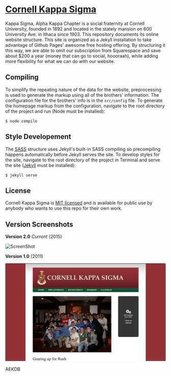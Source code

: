 # [Cornell Kappa Sigma](http://cornellkappasig.com/)

Kappa Sigma, Alpha Kappa Chapter is a social fraternity at Cornell University, founded in 1892 and located in the stately mansion on 600 University Ave. in Ithaca since 1903. This repository documents its online website structure. This site is organized as a Jekyll installation to take advantage of Github Pages' awesome free hosting offering. By structuring it this way, we are able to omit our subscription from Squarespace and save about $200 a year (money that can go to social, hoooraah), while adding more flexibility for what we can do with our website.

## Compiling
To simplify the repeating nature of the data for the website, preprocessing is used to generate the markup using all of the brothers' information. The configuration file for the brothers' info is in the `src/config` file. To generate the homepage markup from the configuration, navigate to the root directory of the project and run (Node must be installed):

```
$ node compile
```

## Style Developement

The [SASS](http://sass-lang.com/) structure uses Jekyll's built-in SASS compiling so precompiling happens automatically before Jekyll serves the site. To develop styles for the site, navigate to the root directory of the project in Terminal and serve the site ([Jekyll](http://jekyllrb.com/) must be installed):

```
$ jekyll serve
```

## License

Cornell Kappa Sigma is [MIT licensed](./LICENSE?raw=true) and is available for public use by anybody who wants to use this repo for their own work.

## Version Screenshots

**Version 2.0** *Current* (2015)

![ScreenShot](./screenshots/v2_1.png)

**Version 1.0** (2011)

![ScreenShot](./screenshots/v1_1.png)

AEKDB

<!-- Missing Photos: Richard Li -->
